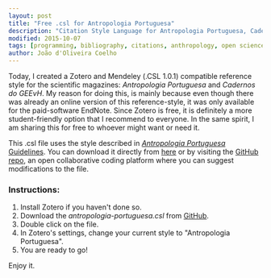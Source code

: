 ```yaml
---
layout: post
title: "Free .csl for Antropologia Portuguesa"
description: "Citation Style Language for Antropologia Portuguesa, Cadernos do GEEvH."
modified: 2015-10-07
tags: [programming, bibliography, citations, anthropology, open science]
author: João d'Oliveira Coelho
---
```



Today, I created a Zotero and Mendeley (.CSL 1.0.1) compatible reference style for the scientific magazines: *Antropologia Portuguesa* and *Cadernos do GEEvH*. My reason for doing this, is mainly because even though there was already an online version of this reference-style, it was only available for the paid-software EndNote. Since Zotero is free, it is definitely a more student-friendly option that I recommend to everyone. In the same spirit, I am sharing this for free to whoever might want or need it.

This .csl file uses the style described in <a href = "http://impactum-journals.uc.pt/index.php/antropologiaportuguesa/about/submissions#authorGuidelines" taget = "_blank"><i>Antropologia Portuguesa</i> Guidelines</a>. You can download it directly from <a href = "https://github.com/Delvis/antropologia-portuguesa-csl/raw/master/antropologia-portuguesa.csl" target = "_blank">here</a> or by visiting the <a href = "https://github.com/Delvis/antropologia-portuguesa-csl" target = "_blank">GitHub repo</a>, an open collaborative coding platform where you can suggest modifications to the file.

### Instructions:

1. Install Zotero if you haven't done so.
2. Download the *antropologia-portuguesa.csl* from <a href="https://github.com/Delvis/antropologia-portuguesa-csl">GitHub</a>.
3. Double click on the file.
4. In Zotero's settings, change your current style to "Antropologia Portuguesa".
5. You are ready to go!


Enjoy it.
